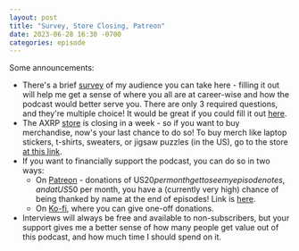 ```yaml
---
layout: post
title: "Survey, Store Closing, Patreon"
date: 2023-06-28 16:30 -0700
categories: episode
---
```


Some announcements:
- There's a brief [survey](https://bit.ly/axrpsurvey2023) of my audience you can take here - filling it out will help me get a sense of where you all are at career-wise and how the podcast would better serve you. There are only 3 required questions, and they're multiple choice! It would be great if you could fill it out [here](https://bit.ly/axrpsurvey2023).
- The AXRP [store](https://store.axrp.net) is closing in a week - so if you want to buy merchandise, now's your last chance to do so! To buy merch like laptop stickers, t-shirts, sweaters, or jigsaw puzzles (in the US), go to the store [at this link](https://store.axrp.net).
- If you want to financially support the podcast, you can do so in two ways:
    - On [Patreon](https://www.patreon.com/axrpodcast) - donations of US$20 per month get to see my episode notes, and at US$50 per month, you have a (currently very high) chance of being thanked by name at the end of episodes! Link is [here](https://www.patreon.com/axrpodcast).
    - On [Ko-fi](https://ko-fi.com/axrpodcast), where you can give one-off donations.
- Interviews will always be free and available to non-subscribers, but your support gives me a better sense of how many people get value out of this podcast, and how much time I should spend on it.
